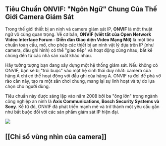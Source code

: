## Tiêu Chuẩn ONVIF: "Ngôn Ngữ" Chung Của Thế Giới Camera Giám Sát

Trong thế giới thiết bị an ninh và camera giám sát IP, **ONVIF** là một thuật ngữ vô cùng quan trọng. Về cơ bản, **ONVIF (viết tắt của Open Network Video Interface Forum - Diễn đàn Giao diện Video Mạng Mở)** là một tiêu chuẩn toàn cầu, mở, cho phép các thiết bị an ninh vật lý dựa trên IP (như camera, đầu ghi hình) có thể "giao tiếp" và hoạt động cùng nhau, bất kể chúng đến từ các nhà sản xuất khác nhau.

Hãy tưởng tượng bạn đang xây dựng một hệ thống giám sát. Nếu không có ONVIF, bạn sẽ bị "trói buộc" vào một hệ sinh thái duy nhất: camera của hãng A chỉ có thể hoạt động với đầu ghi của hãng A. ONVIF ra đời để phá vỡ rào cản này, tạo ra một sân chơi chung, mang lại sự linh hoạt và tự do lựa chọn cho người dùng.

Tiêu chuẩn này được sáng lập vào năm 2008 bởi ba "ông lớn" trong ngành công nghiệp an ninh là **Axis Communications, Bosch Security Systems và Sony**. Kể từ đó, ONVIF đã phát triển mạnh mẽ và trở thành một yêu cầu gần như bắt buộc đối với các sản phẩm giám sát IP hiện đại.

![](https://res.cloudinary.com/dcqf82eor/image/upload/f_auto/v1750391957/kysudienvn/pvdccco0hrzkdem4pkl4.jpg)


## [[Chỉ số vùng nhìn của camera]]